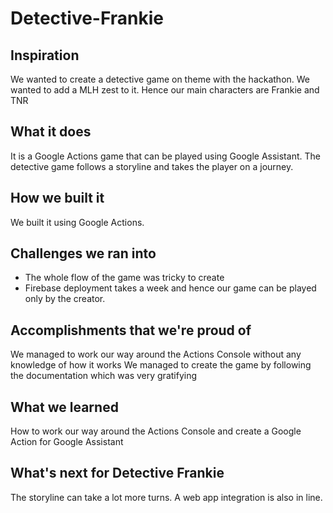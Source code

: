 # Detective-Frankie

## Inspiration

We wanted to create a detective game on theme with the hackathon. We wanted to add a MLH zest to it. Hence our main characters are Frankie and TNR

## What it does

It is a Google Actions game that can be played using Google Assistant. The detective game follows a storyline and takes the player on a journey.

## How we built it

We built it using Google Actions.

## Challenges we ran into

- The whole flow of the game was tricky to create
- Firebase deployment takes a week and hence our game can be played only by the creator.

## Accomplishments that we're proud of

We managed to work our way around the Actions Console without any knowledge of how it works
We managed to create the game by following the documentation which was very gratifying

## What we learned

How to work our way around the Actions Console and create a Google Action for Google Assistant

## What's next for Detective Frankie

The storyline can take a lot more turns.
A web app integration is also in line.
